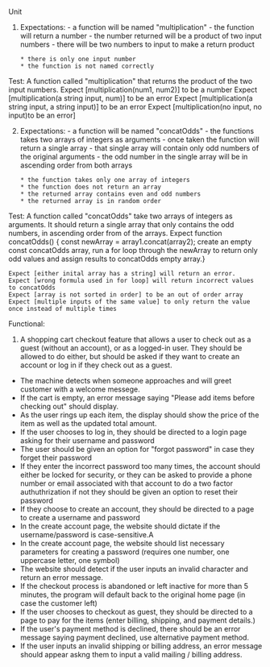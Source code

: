Unit

1.  Expectations: - a function will be named "multiplication" - the function will return a number - the number returned will be a product of two input numbers - there will be two numbers to input to make a return product

        * there is only one input number
        * the function is not named correctly

Test:
A function called "multiplication" that returns the product of the two input numbers.
Expect [multiplication(num1, num2)] to be a number
Expect [multiplication(a string input, num)] to be an error
Expect [multiplication(a string input, a string input)] to be an error
Expect [multiplication(no input, no input)to be an error]

2.  Expectations: - a function will be named "concatOdds" - the functions takes two arrays of integers as arguments - once taken the function will return a single array - that single array will contain only odd numbers of the original arguments - the odd number in the single array will be in ascending order from both arrays

        * the function takes only one array of integers
        * the function does not return an array
        * the returned array contains even and odd numbers
        * the returned array is in random order

Test:
A function called "concatOdds" take two arrays of integers as arguments. It should return a single array that only contains the odd numbers, in ascending order from of the arrays.
Expect function concatOdds() {
const newArray = array1.concat(array2);
create an empty const concatOdds array, run a for loop
through the newArray to return only odd values and assign results to concatOdds empty array.}

    Expect [either inital array has a string] will return an error.
    Expect [wrong formula used in for loop] will return incorrect values to concatOdds
    Expect [array is not sorted in order] to be an out of order array
    Expect [multiple inputs of the same value] to only return the value once instead of multiple times

Functional:

1. A shopping cart checkout feature that allows a user to check out as a guest (without an account), or as a logged-in user. They should be allowed to do either, but should be asked if they want to create an account or log in if they check out as a guest.

- The machine detects when someone approaches and will greet customer with a welcome messege.
- If the cart is empty, an error message saying "Please add items before checking out" should display.
- As the user rings up each item, the display should show the price of the item as well as the updated total amount.
- If the user chooses to log in, they should be directed to a login page asking for their username and password
- The user should be given an option for "forgot password" in case they forget their password
- If they enter the incorrect password too many times, the account should either be locked for security, or they can be asked to provide a phone number or email associated with that account to do a two factor authuthrization if not they should be given an option to reset their password
- If they choose to create an account, they should be directed to a page to create a username and password
- In the create account page, the website should dictate if the username/password is case-sensitive.A
- In the create account page, the website should list necessary parameters for creating a password
  (requires one number, one uppercase letter, one symbol)
- The website should detect if the user inputs an invalid character and return an error message.
- If the checkout process is abandoned or left inactive for more than 5 minutes, the program will default back
  to the original home page (in case the customer left)
- If the user chooses to checkout as guest, they should be directed to a page to pay for the items (enter billing, shipping, and payment details.)
- If the user's payment method is declined, there should be an error message saying payment declined, use alternative payment method.
- If the user inputs an invalid shipping or billing address, an error message should appear askng them to input a valid mailing / billing address.
